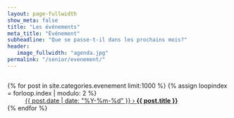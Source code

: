 ```yaml
---
layout: page-fullwidth
show_meta: false
title: "Les événements"
meta_title: "Événement"
subheadline: "Que se passe-t-il dans les prochains mois?"
header:
   image_fullwidth: "agenda.jpg"
permalink: "/senior/evenement/"
---
```


<div id="blog-index" class="row">
	<div class="small-12 columns t30">		
		<dl class="accordion">
			{% for post in site.categories.evenement limit:1000 %}
                        {% assign loopindex = forloop.index | modulo: 2 %}
			<dd class="accordion-navigation">
			<a href="{{ site.url }}{{ post.url }}" class="accordion-navigation" {% if loopindex == 0 %} style="background: #fff" {% endif %}><span class="iconfont"></span>{{ post.date | date: "%Y-%m-%d" }} › <strong>{{ post.title }}</strong></a>
			</dd>
			{% endfor %}
		</dl>
	</div><!-- /.small-12.columns -->
</div><!-- /.row -->
